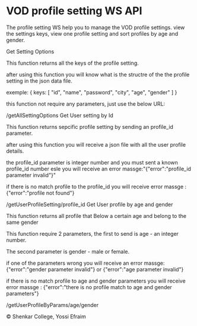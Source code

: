 # VOD profile setting WS API

The profile setting WS help you to manage the VOD profile settings. view the settings keys, view one profile setting and sort profiles by age and gender.

Get Setting Options

This function returns all the keys of the profile setting.

after using this function you will know what is the structre of the the profile setting in the json data file.

exemple: { keys: [ "id", "name", "password", "city", "age", "gender" ] }

this function not require any parameters, just use the below URL:

/getAllSettingOptions
Get User setting by Id

This function returns sepcific profile setting by sending an profile_id parameter.

after using this function you will receive a json file with all the user profile details.

the profile_id parameter is integer number and you must sent a known profile_id number esle you will receive an error massge:"{"error":"profile_id parameter invalid"}"

if there is no match profile to the profile_id you will receive error massge : {"error":"profile not found"}

/getUserProfileSetting/profile_id
Get User profile by age and gender

This function returns all profile that Below a certain age and belong to the same gender

This function require 2 parameters, the first to send is age - an integer number.

The second parameter is gender - male or female.

if one of the parameters wrong you will receive an error massge:{"error":"gender parameter invalid"} or {"error":"age parameter invalid"}

if there is no match profile to age and gender parameters you will receive error massge : {"error":"there is no profile match to age and gender parameters"}

/getUserProfileByParams/age/gender

© Shenkar College, Yossi Efraim
